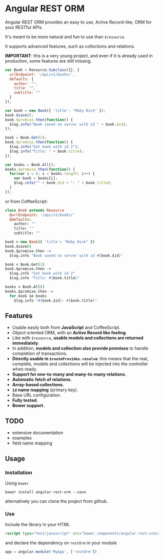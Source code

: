Angular REST ORM
================

Angular REST ORM provides an easy to use, Active Record-like, ORM for your RESTful APIs.

It's meant to be more natural and fun to use than `$resource`.

It supports advanced features, such as collections and relations.

**IMPORTANT**: this is a very young project, and even if it is already used in production, some features are still missing.

```javascript
var Book = Resource.Subclass({}, {
  urlEndpoint: '/api/v1/books/',
  defaults: {
    author: "",
    title: "",
    subtitle: ""
  }
});

var book = new Book({ 'title': "Moby Dick" });
book.$save();
book.$promise.then(function() {
  $log.info("Book saved on server with id " + book.$id);
});

book = Book.Get(2);
book.$promise.then(function() {
  $log.info("Got book with id 2");
  $log.info("Title: " + book.title);
});

var books = Book.All();
books.$promise.then(function() {
  for(var i = 0; i < books.length; i++) {
    var book = books[i];
    $log.info("" + book.$id + ": " + book.title);
  }
});
```

or from CoffeeScript:

```coffeescript
class Book extends Resource
  @urlEndpoint: '/api/v1/books/'
  @defaults:
    author: ""
    title: ""
    subtitle: ""

book = new Book({ 'title': "Moby Dick" })
book.$save()
book.$promise.then ->
  $log.info "Book saved on server with id #{book.$id}"

book = Book.Get(2)
book.$promise.then ->
  $log.info "Got book with id 2"
  $log.info "Title: #{book.title}"

books = Book.All()
books.$promise.then ->
  for book in books
    $log.info "#{book.$id}: #{book.title}"
```

## Features

* Usable easily both from **JavaScript** and CoffeeScript.
* Object oriented ORM, with an **Active Record like feeling**.
* Like with `$resource`, **usable models and collections are returned immediately**.
* In addition, **models and collection also provide promises** to handle completion of transactions.
* **Directly usable in `$routeProvides.resolve`**: this means that the real, complete, models and collections will be injected into the controller when ready.
* **Support for one-to-many and many-to-many relations.**
* **Automatic fetch of relations.**
* **Array-based collections.**
* **`id` name mapping** (primary key).
* Base URL configuration.
* **Fully tested.**
* **Bower support.**

## TODO

* extensive documentation
* examples
* field name mapping

## Usage

### Installation

Using `bower`

```
bower install angular-rest-orm --save
```

alternatively you can clone the project from github.

### Use

Include the library in your HTML

```html
<script type="text/javascript" src="bower_components/angular-rest-orm/angular-rest-orm.min.js"></script>
```

and declare the dependency on `restOrm` in your module

```javascript
app = angular.module('MyApp', ['restOrm'])
```
